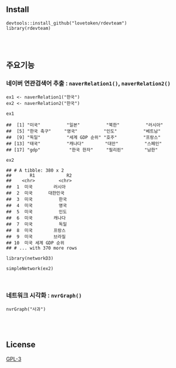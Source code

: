 Install
-------

    devtools::install_github("lovetoken/rdevteam")
    library(rdevteam)

<br><br>

주요기능
--------

### 네이버 연관검색어 추출 : `naverRelation1()`, `naverRelation2()`

    ex1 <- naverRelation1("한국")
    ex2 <- naverRelation2("한국")

    ex1

    ##  [1] "미국"          "일본"          "북한"          "러시아"       
    ##  [5] "한국 축구"     "영국"          "인도"          "베트남"       
    ##  [9] "독일"          "세계 GDP 순위" "호주"          "프랑스"       
    ## [13] "태국"          "캐나다"        "대만"          "스페인"       
    ## [17] "gdp"           "한국 한자"     "필리핀"        "남한"

    ex2

    ## # A tibble: 380 x 2
    ##       R1            R2
    ##    <chr>         <chr>
    ##  1  미국        러시아
    ##  2  미국      대한민국
    ##  3  미국          한국
    ##  4  미국          영국
    ##  5  미국          인도
    ##  6  미국        캐나다
    ##  7  미국          독일
    ##  8  미국        프랑스
    ##  9  미국        브라질
    ## 10  미국 세계 GDP 순위
    ## # ... with 370 more rows

    library(networkD3)

    simpleNetwork(ex2)

<br>

### 네트워크 시각화 : `nvrGraph()`

    nvrGraph("사과")

<br><br>

License
-------

[GPL-3](https://www.gnu.org/licenses/gpl-3.0.en.html)
